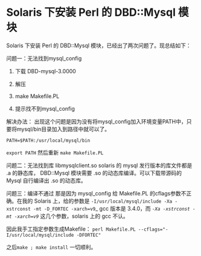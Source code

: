 # Solaris 下安装 Perl 的 DBD::Mysql 模块

Solaris 下安装 Perl 的 DBD::Mysql 模块，已经出了两次问题了。现总结如下：

问题一：无法找到mysql\_config

1. 下载 DBD-mysql-3.0000 

2. 解压 

3. make Makefile.PL 

4. 提示找不到mysql\_config 

解决办法： 出现这个问题是因为没有将mysql\_config加入环境变量PATH中，只要将mysql/bin目录加入到路径中就可以了。 

`PATH=$PATH:/usr/local/mysql/bin`

`export PATH` 然后重新 `make Makefile.PL`

问题二：无法找到库 libmysqlclient.so solaris 的 mysql 发行版本的库文件都是 .a 的静态库， DBD::Mysql 模块需要 .so 的动态库编译。可以下载带源码的 Mysql 自行编译出 .so 的动态库。

问题三：编译不通过 那是因为 mysql_config 给 Makefile.PL 的cflags参数不正确。在我的 Solaris 上，给的参数是 `-I/usr/local/mysql/include -Xa -xstrconst -mt -D_FORTEC -xarch=v9`_ gcc 版本是 3.4.0，而 _`-Xa -xstrconst -mt -xarch=v9`_ 这几个参数，solaris 上的 gcc 不认。

因此我手工指定参数生成Makefile： `perl Makefile.PL --cflags="-I/usr/local/mysql/include -DFORTEC"`

之后`make ; make install` 一切顺利。

